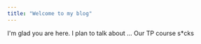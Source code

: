```yaml
---
title: "Welcome to my blog"
---
```


I'm glad you are here. I plan to talk about ...
Our TP course s*cks
